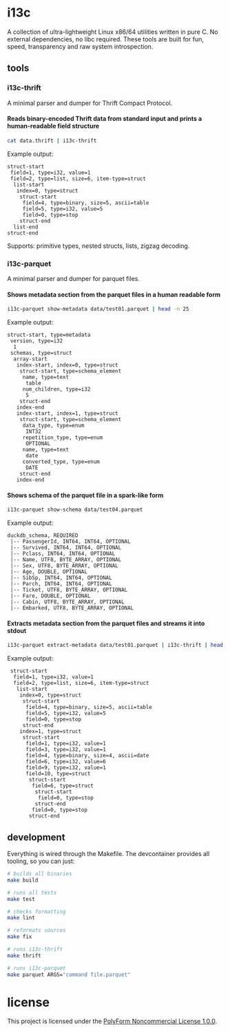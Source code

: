 # i13c

A collection of ultra-lightweight Linux x86/64 utilities written in pure C. No external dependencies, no libc required. These tools are built for fun, speed, transparency and raw system introspection.

## tools

### **i13c-thrift**

A minimal parser and dumper for Thrift Compact Protocol.

#### Reads binary-encoded Thrift data from standard input and prints a human-readable field structure

```bash
cat data.thrift | i13c-thrift
```

Example output:

```
struct-start
 field=1, type=i32, value=1
 field=2, type=list, size=6, item-type=struct
  list-start
   index=0, type=struct
    struct-start
     field=4, type=binary, size=5, ascii=table
     field=5, type=i32, value=5
     field=0, type=stop
    struct-end
  list-end
struct-end
```

Supports: primitive types, nested structs, lists, zigzag decoding.

### **i13c-parquet**

A minimal parser and dumper for parquet files.

#### Shows metadata section from the parquet files in a human readable form

```bash
i13c-parquet show-metadata data/test01.parquet | head -n 25
```

Example output:

```
struct-start, type=metadata
 version, type=i32
  1
 schemas, type=struct
  array-start
   index-start, index=0, type=struct
    struct-start, type=schema_element
     name, type=text
      table
     num_children, type=i32
      5
    struct-end
   index-end
   index-start, index=1, type=struct
    struct-start, type=schema_element
     data_type, type=enum
      INT32
     repetition_type, type=enum
      OPTIONAL
     name, type=text
      date
     converted_type, type=enum
      DATE
    struct-end
   index-end
```

#### Shows schema of the parquet file in a spark-like form

```bash
i13c-parquet show-schema data/test04.parquet
```

Example output:

```
duckdb_schema, REQUIRED
 |-- PassengerId, INT64, INT64, OPTIONAL
 |-- Survived, INT64, INT64, OPTIONAL
 |-- Pclass, INT64, INT64, OPTIONAL
 |-- Name, UTF8, BYTE_ARRAY, OPTIONAL
 |-- Sex, UTF8, BYTE_ARRAY, OPTIONAL
 |-- Age, DOUBLE, OPTIONAL
 |-- SibSp, INT64, INT64, OPTIONAL
 |-- Parch, INT64, INT64, OPTIONAL
 |-- Ticket, UTF8, BYTE_ARRAY, OPTIONAL
 |-- Fare, DOUBLE, OPTIONAL
 |-- Cabin, UTF8, BYTE_ARRAY, OPTIONAL
 |-- Embarked, UTF8, BYTE_ARRAY, OPTIONAL
```

#### Extracts metadata section from the parquet files and streams it into stdout

```bash
i13c-parquet extract-metadata data/test01.parquet | i13c-thrift | head -n 25
```

Example output:

```
 struct-start
  field=1, type=i32, value=1
  field=2, type=list, size=6, item-type=struct
   list-start
    index=0, type=struct
     struct-start
      field=4, type=binary, size=5, ascii=table
      field=5, type=i32, value=5
      field=0, type=stop
     struct-end
    index=1, type=struct
     struct-start
      field=1, type=i32, value=1
      field=3, type=i32, value=1
      field=4, type=binary, size=4, ascii=date
      field=6, type=i32, value=6
      field=9, type=i32, value=1
      field=10, type=struct
       struct-start
        field=6, type=struct
         struct-start
          field=0, type=stop
         struct-end
        field=0, type=stop
       struct-end
```

## development

Everything is wired through the Makefile. The devcontainer provides all tooling, so you can just:

```bash
# builds all binaries
make build

# runs all tests
make test

# checks formatting
make lint

# reformats sources
make fix

# runs i13c-thrift
make thrift

# runs i13c-parquet
make parquet ARGS="command file.parquet"
```

# license

This project is licensed under the [PolyForm Noncommercial License 1.0.0](LICENSE).
